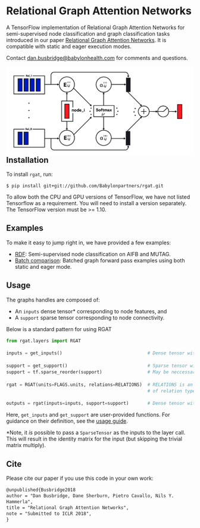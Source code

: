 # Relational Graph Attention Networks

A TensorFlow implementation of Relational Graph Attention Networks for semi-supervised node classification and graph classification tasks introduced in our paper [Relational Graph Attention Networks](https://openreview.net/forum?id=Bklzkh0qFm). It is compatible with static and eager execution modes.

Contact [dan.busbridge@babylonhealth.com](mailto:dan.busbridge@babylonhealth.com) for comments and questions.

<img align="left" src="images/argat.png">

## Installation
To install `rgat`, run:
```
$ pip install git+git://github.com/Babylonpartners/rgat.git
```
To allow both the CPU and GPU versions of TensorFlow, we have not listed Tensorflow as a requirement. You will need to install a version separately. The TensorFlow version must be >= 1.10.

## Examples
To make it easy to jump right in, we have provided a few examples:
+ [RDF](examples/rdf): Semi-supervised node classification on AIFB and MUTAG.
+ [Batch comparison](examples/batching): Batched graph forward pass examples using both static and eager mode.

## Usage
The graphs handles are composed of:
+ An `inputs` dense tensor* corresponding to node features, and
+ A `support` sparse tensor corresponding to node connectivity.

Below is a standard pattern for using RGAT
```python
from rgat.layers import RGAT

inputs = get_inputs()                                # Dense tensor with shape (?, Features)

support = get_support()                              # Sparse tensor with dense shape (?, ?)
support = tf.sparse_reorder(support)                 # May be neccessary, depending on construction

rgat = RGAT(units=FLAGS.units, relations=RELATIONS)  # RELATIONS is an integer indicating the number 
                                                     # of relation types in the graph

outputs = rgat(inputs=inputs, support=support)       # Dense tensor with shape (?, FLAGS.units)
```
Here, `get_inputs` and `get_support` are user-provided functions. 
For guidance on their definition, see the [usage guide](docs/usage_guide.md).

*Note, it *is* possible to pass a `SparseTensor` as the inputs to the layer call. 
This will result in the identity matrix for the input (but skipping the trivial matrix multiply).

## Cite

Please cite our paper if you use this code in your own work:
```
@unpublished{Busbridge2018
author = "Dan Busbridge, Dane Sherburn, Pietro Cavallo, Nils Y. Hammerla",
title = "Relational Graph Attention Networks",
note = "Submitted to ICLR 2018",
}
```
